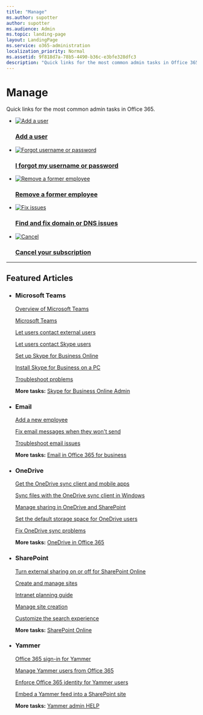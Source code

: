```yaml
---
title: "Manage"
ms.author: supotter
author: supotter
ms.audience: Admin
ms.topic: landing-page
layout: LandingPage
ms.service: o365-administration
localization_priority: Normal
ms.assetid: 9f818d7a-78b5-4490-b36c-e3bfe328dfc3
description: "Quick links for the most common admin tasks in Office 365."
---
```


# Manage

Quick links for the most common admin tasks in Office 365.

<ul class="panelContent cardsFTitle">
    <li>
        <a href="../add-users/add-users.md">
        <div class="cardSize">
            <div class="cardPadding">
                <div class="card">
                    <div class="cardImageOuter">
                        <div class="cardImage">
                            <img src="https://docs.microsoft.com/en-us/Office/media/icons/users-people.svg" alt="Add a user" />
                        </div>
                    </div>
                    <div class="cardText">
                        <h3>Add a user</h3>
                    </div>
                </div>
            </div>
        </div>
        </a>
    </li>
    <li>
        <a href="https://support.office.com/article/eba0b4a2-c0ae-472c-99f6-bc63ee2425a8">
        <div class="cardSize">
            <div class="cardPadding">
                <div class="card">
                    <div class="cardImageOuter">
                        <div class="cardImage">
                            <img src="https://docs.microsoft.com/en-us/office/media/icons/key-permissions.svg" alt="Forgot username or password" />
                        </div>
                    </div>
                    <div class="cardText">
                        <h3>I forgot my username or password</h3>
                    </div>
                </div>
            </div>
        </div>
        </a>
    </li>
    <li>
        <a href="../add-users/remove-former-employee.md">
        <div class="cardSize">
            <div class="cardPadding">
                <div class="card">
                    <div class="cardImageOuter">
                        <div class="cardImage">
                            <img src="https://docs.microsoft.com/en-us/office/media/icons/user.svg" alt="Remove a former employee" />
                        </div>
                    </div>
                    <div class="cardText">
                        <h3>Remove a former employee</h3>
                    </div>
                </div>
            </div>
        </div>
        </a>
    </li>
</ul>
<ul class="panelContent cardsFTitle">
    <li>
        <a href="../get-help-with-domains/find-and-fix-issues.md">
        <div class="cardSize">
            <div class="cardPadding">
                <div class="card">
                    <div class="cardImageOuter">
                        <div class="cardImage">
                            <img src="https://docs.microsoft.com/en-us/office/media/icons/toolbox.svg" alt="Fix issues" />
                        </div>
                    </div>
                    <div class="cardText">
                        <h3>Find and fix domain or DNS issues</h3>
                    </div>
                </div>
            </div>
        </div>
        </a>
    </li>
    <li>
        <a href="../subscriptions-and-billing/cancel-your-subscription.md">
        <div class="cardSize">
            <div class="cardPadding">
                <div class="card">
                    <div class="cardImageOuter">
                        <div class="cardImage">
                            <img src="https://docs.microsoft.com/en-us/office/media/icons/cancel.svg" alt="Cancel" />
                        </div>
                    </div>
                    <div class="cardText">
                        <h3>Cancel your subscription</h3>
                    </div>
                </div>
            </div>
        </div>
        </a>
    </li>
</ul>

---

<h2>Featured Articles</h2>
<ul class="panelContent cardsW">
    <li>
        <div class="cardSize">
            <div class="cardPadding">
                <div class="card">
                    <div class="cardText">
                        <h3>Microsoft Teams</h3>
                            <p><a href="https://go.microsoft.com/fwlink/p/?linkid=863169">Overview of Microsoft Teams</a></p>
                            <p><a href="https://docs.microsoft.com/en-us/MicrosoftTeams/Microsoft-Teams">Microsoft Teams</a></p>
                            <p><a href="https://docs.microsoft.com/en-us/SkypeForBusiness/set-up-skype-for-business-online/allow-users-to-contact-external-skype-for-business-users">Let users contact external users</a></p>
                            <p><a href="https://docs.microsoft.com/en-us/SkypeForBusiness/set-up-skype-for-business-online/let-skype-for-business-users-add-skype-contacts">Let users contact Skype users</a></p>
                            <p><a href="https://docs.microsoft.com/en-us/SkypeForBusiness/set-up-skype-for-business-online/set-up-skype-for-business-online">Set up Skype for Business Online</a></p>
                            <p><a href="https://support.office.com/article/8a0d4da8-9d58-44f9-9759-5c8f340cb3fb">Install Skype for Business on a PC</a></p>
                            <p><a href="https://docs.microsoft.com/en-us/SkypeForBusiness/set-up-skype-for-business-online/troubleshoot-problems-with-skype-for-business-online">Troubleshoot problems</a></p>
                            <p><b>More tasks:</b> <a href="https://docs.microsoft.com/en-us/SkypeForBusiness/skype-for-business-online">Skype for Business Online Admin</a></p>
                    </div>
                </div>
            </div>
        </div>
    </li>
    <li>
        <div class="cardSize">
            <div class="cardPadding">
                <div class="card">
                    <div class="cardText">
                        <h3>Email</h3>
                            <p><a href="../add-users/add-users.md">Add a new employee</a></p>
                            <p><a href="https://support.office.com/article/97748418-bbd5-4743-a05b-581f22a466dd">Fix email messages when they won't send</a></p>
                            <p><a href="../troubleshoot-issues-for-admins/troubleshoot-email-issues.md">Troubleshoot email issues</a></p>
                            <p><b>More tasks:</b> <a href="../email/email.md">Email in Office 365 for business</a></p>
                    </div>
                </div>
            </div>
        </div>
    </li>
    <li>
        <div class="cardSize">
            <div class="cardPadding">
                <div class="card">
                    <div class="cardText">
                        <h3>OneDrive</h3>
                            <p><a href="http://go.microsoft.com/fwlink/p/?LinkId=798319">Get the OneDrive sync client and mobile apps</a></p>
                            <p><a href="https://support.office.com/article/615391c4-2bd3-4aae-a42a-858262e42a49">Sync files with the OneDrive sync client in Windows</a></p>
                            <p><a href="https://docs.microsoft.com/en-us/onedrive/manage-sharing">Manage sharing in OneDrive and SharePoint</a></p>
                            <p><a href="https://docs.microsoft.com/en-us/onedrive/set-default-storage-space">Set the default storage space for OneDrive users</a></p>
                            <p><a href="https://support.office.com/article/e12c6a8b-4bbe-4391-9c23-1a52b55a1967">Fix OneDrive sync problems</a></p>
                            <p><b>More tasks:</b> <a href="https://support.office.com/article/3e21f8f0-e0a1-43be-aa3e-8c0236bf11bb">OneDrive in Office 365</a></p>
                    </div>
                </div>
            </div>
        </div>
    </li>
    <li>
        <div class="cardSize">
            <div class="cardPadding">
                <div class="card">
                    <div class="cardText">
                        <h3>SharePoint</h3>
                            <p><a href="https://docs.microsoft.com/en-us/sharepoint/turn-external-sharing-on-or-off">Turn external sharing on or off for SharePoint Online</a></p>
                            <p><a href="https://docs.microsoft.com/en-us/sharepoint/manage-sites-in-new-admin-center">Create and manage sites</a></p>
                            <p><a href="https://docs.microsoft.com/en-us/sharepoint/planning-hub-sites">Intranet planning guide</a></p>
                            <p><a href="https://docs.microsoft.com/en-us/sharepoint/manage-site-creation">Manage site creation</a></p>
                            <p><a href="https://docs.microsoft.com/en-us/sharepoint/overview-of-search">Customize the search experience</a></p>
                            <p><b>More tasks:</b> <a href="https://docs.microsoft.com/en-us/sharepoint/sharepoint-online">SharePoint Online</a></p>
                    </div>
                </div>
            </div>
        </div>
    </li>
    <li>
        <div class="cardSize">
            <div class="cardPadding">
                <div class="card">
                    <div class="cardText">
                        <h3>Yammer</h3>
                            <p><a href="https://docs.microsoft.com/en-us/yammer/manage-yammer-users/office-365-sign-in">Office 365 sign-in for Yammer</a></p>
                            <p><a href="https://docs.microsoft.com/en-us/yammer/manage-yammer-users/manage-users-across-their-lifecycle">Manage Yammer users from Office 365</a></p>
                            <p><a href="https://docs.microsoft.com/en-us/yammer/configure-your-yammer-network/enforce-office-365-identity">Enforce Office 365 identity for Yammer users</a></p>
                            <p><a href="https://docs.microsoft.com/en-us/yammer/integrate-yammer-with-other-apps/embed-a-feed-into-a-sharepoint-site">Embed a Yammer feed into a SharePoint site</a></p>
                            <p><b>More tasks:</b> <a href="https://docs.microsoft.com/en-us/yammer/yammer-landing-page">Yammer admin HELP</a></p>
                    </div>
                </div>
            </div>
        </div>
    </li>
</ul>